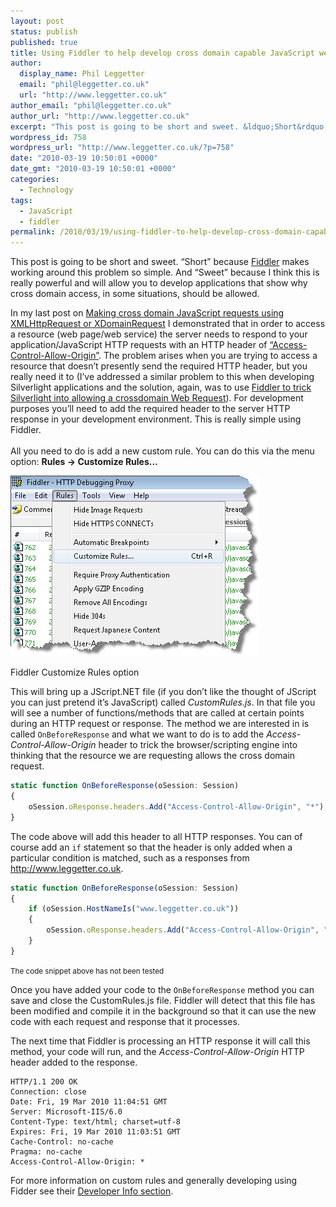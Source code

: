 ```yaml
---
layout: post
status: publish
published: true
title: Using Fiddler to help develop cross domain capable JavaScript web applications
author:
  display_name: Phil Leggetter
  email: "phil@leggetter.co.uk"
  url: "http://www.leggetter.co.uk"
author_email: "phil@leggetter.co.uk"
author_url: "http://www.leggetter.co.uk"
excerpt: "This post is going to be short and sweet. &ldquo;Short&rdquo; because Fiddler makes working around this problem so simple. And &ldquo;Sweet&rdquo; because I think this is really powerful and will allow you to develop applications that show why cross domain access, in some situations, should be allowed. In my last..."
wordpress_id: 758
wordpress_url: "http://www.leggetter.co.uk/?p=758"
date: "2010-03-19 10:50:01 +0000"
date_gmt: "2010-03-19 10:50:01 +0000"
categories:
  - Technology
tags:
  - JavaScript
  - fiddler
permalink: /2010/03/19/using-fiddler-to-help-develop-cross-domain-capable-javascript-web-applications.html
---
```


<p>This post is going to be short and sweet. “Short” because <a href="http://www.fiddler2.com/fiddler2/">Fiddler</a> makes working around this problem so simple. And “Sweet” because I think this is really powerful and will allow you to develop applications that show why cross domain access, in some situations, should be allowed.</p>
<p>In my last post on <a href="/2010/03/12/making-cross-domain-javascript-requests-using-xmlhttprequest-or-xdomainrequest.html">Making cross domain JavaScript requests using XMLHttpRequest or XDomainRequest</a> I demonstrated that in order to access a resource (web page/web service) the server needs to respond to your application/JavaScript HTTP requests with an HTTP header of <a href="http://www.w3.org/TR/2008/WD-access-control-20080912/#access-control-allow-origin">“Access-Control-Allow-Origin”</a>. The problem arises when you are trying to access a resource that doesn’t presently send the required HTTP header, but you really need it to (I’ve addressed a similar problem to this when developing Silverlight applications and the solution, again, was to use <a href="/2009/10/30/using-fiddler-to-trick-silverlight-into-allowing-a-crossdomain-web-request.html">Fiddler to trick Silverlight into allowing a crossdomain Web Request</a>). For development purposes you’ll need to add the required header to the server HTTP response in your development environment. This is really simple using Fiddler.<br />
<span id="more-758"> </span><br />
All you need to do is add a new custom rule. You can do this via the menu option: <strong>Rules -&gt; Customize Rules…</strong></p>
<div id="attachment_759" class="wp-caption alignnone" style="width: 409px;">
<p><a class="thickbox no_icon" title="Customize Rules" rel="gallery-758" href="/wp-content/uploads/2010/03/CustomizeRules.png"><img class="size-full wp-image-759" title="Customize Rules" src="/wp-content/uploads/2010/03/CustomizeRules.png" alt="" width="399" height="289" /></a></p>
<p class="wp-caption-text">Fiddler Customize Rules option</p>
</div>
<p>This will bring up a JScript.NET file (if you don’t like the thought of JScript you can just pretend it’s JavaScript) called <em>CustomRules.js</em>. In that file you will see a number of functions/methods that are called at certain points during an HTTP request or response. The method we are interested in is called <code>OnBeforeResponse</code> and what we want to do is to add the <em>Access-Control-Allow-Origin</em> header to trick the browser/scripting engine into thinking that the resource we are requesting allows the cross domain request.</p>

```js
static function OnBeforeResponse(oSession: Session)
{
	oSession.oResponse.headers.Add("Access-Control-Allow-Origin", "*");
}
```

<p>The code above will add this header to all HTTP responses. You can of course add an <code>if</code> statement so that the header is only added when a particular condition is matched, such as a responses from <a href="/">http://www.leggetter.co.uk</a>.</p>

```js
static function OnBeforeResponse(oSession: Session)
{
	if (oSession.HostNameIs("www.leggetter.co.uk"))
	{
		oSession.oResponse.headers.Add("Access-Control-Allow-Origin", "*");
	}
}
```

<p><small>The code snippet above has not been tested</small></p>
<p>Once you have added your code to the <code>OnBeforeResponse</code> method you can save and close the CustomRules.js file. Fiddler will detect that this file has been modified and compile it in the background so that it can use the new code with each request and response that it processes.</p>
<p>The next time that Fiddler is processing an HTTP response it will call this method, your code will run, and the <em>Access-Control-Allow-Origin</em> HTTP header added to the response.</p>

```
HTTP/1.1 200 OK
Connection: close
Date: Fri, 19 Mar 2010 11:04:51 GMT
Server: Microsoft-IIS/6.0
Content-Type: text/html; charset=utf-8
Expires: Fri, 19 Mar 2010 11:03:51 GMT
Cache-Control: no-cache
Pragma: no-cache
Access-Control-Allow-Origin: *
```

<p>For more information on custom rules and generally developing using Fidder see their <a href="http://www.fiddler2.com/Fiddler/dev/">Developer Info section</a>.</p>
